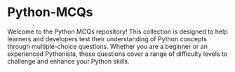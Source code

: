 # Python-MCQs

Welcome to the Python MCQs repository! This collection is designed to help learners and developers test their understanding of Python concepts through multiple-choice questions. Whether you are a beginner or an experienced Pythonista, these questions cover a range of difficulty levels to challenge and enhance your Python skills.
